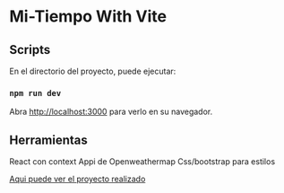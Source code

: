 # Mi-Tiempo With Vite

## Scripts

En el directorio del proyecto, puede ejecutar:

### `npm run dev`
Abra [http://localhost:3000](http://localhost:3000) para verlo en su navegador.

## Herramientas
React con context
Appi de Openweathermap
Css/bootstrap para estilos

[Aqui puede ver el proyecto realizado](https://mitiempo.vercel.app/)